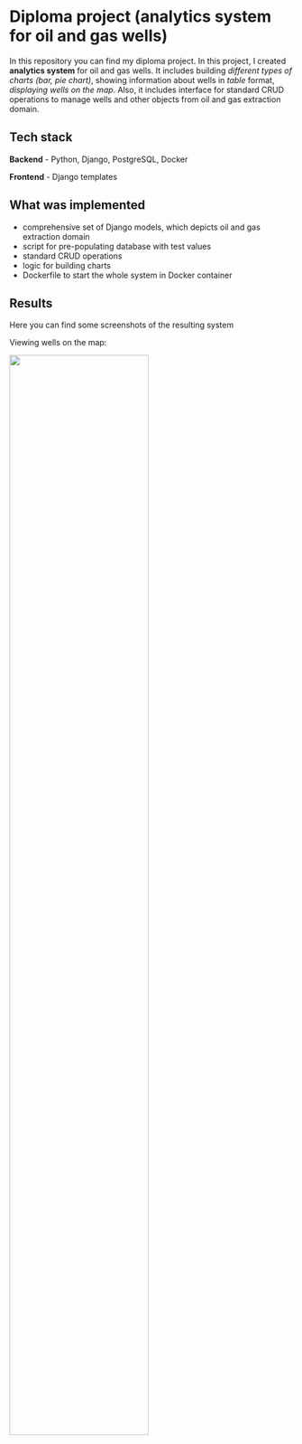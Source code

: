 # Diploma project (analytics system for oil and gas wells)
In this repository you can find my diploma project. In this project, I created **analytics system** for oil and gas wells. It includes building *different types of charts (bar, pie chart)*, showing information about wells in *table* format, *displaying wells on the map*. Also, it includes interface for standard CRUD operations to manage wells and other objects from oil and gas extraction domain.


## Tech stack
**Backend** - Python, Django, PostgreSQL, Docker


**Frontend** - Django templates

## What was implemented
 - comprehensive set of Django models, which depicts oil and gas extraction domain
 - script for pre-populating database with test values
 - standard CRUD operations
 - logic for building charts
 - Dockerfile to start the whole system in Docker container

## Results
Here you can find some screenshots of the resulting system

Viewing wells on the map:


<img src="https://github.com/sobolev210/diploma/assets/68656754/8aaad7e1-8350-4ba0-9dd3-8580cc5ae399" width=70% height=70%>
